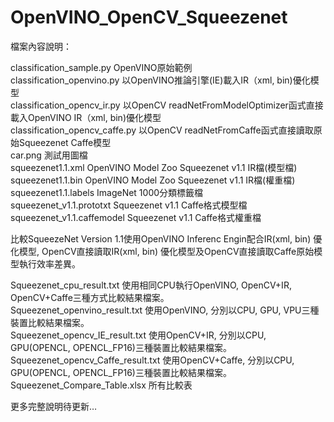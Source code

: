 # OpenVINO_OpenCV_Squeezenet

檔案內容說明：

classification_sample.py OpenVINO原始範例  
classification_openvino.py 以OpenVINO推論引擎(IE)載入IR（xml, bin)優化模型  
classification_opencv_ir.py 以OpenCV readNetFromModelOptimizer函式直接載入OpenVINO IR（xml, bin)優化模型  
classification_opencv_caffe.py 以OpenCV readNetFromCaffe函式直接讀取原始Squeezenet Caffe模型  
car.png 測試用圖檔  
squeezenet1.1.xml OpenVINO Model Zoo Squeezenet v1.1 IR檔(模型檔)  
squeezenet1.1.bin OpenVINO Model Zoo Squeezenet v1.1 IR檔(權重檔)  
squeezenet1.1.labels ImageNet 1000分類標籤檔  
squeezenet_v1.1.prototxt Squeezenet v1.1 Caffe格式模型檔  
squeezenet_v1.1.caffemodel Squeezenet v1.1 Caffe格式權重檔

比較SqueezeNet Version 1.1使用OpenVINO Inferenc Engin配合IR(xml, bin) 優化模型, OpenCV直接讀取IR(xml, bin) 優化模型及OpenCV直接讀取Caffe原始模型執行效率差異。

Squeezenet_cpu_result.txt 使用相同CPU執行OpenVINO, OpenCV+IR, OpenCV+Caffe三種方式比較結果檔案。  
Squeezenet_openvino_result.txt 使用OpenVINO, 分別以CPU, GPU, VPU三種裝置比較結果檔案。  
Squeezenet_opencv_IE_result.txt 使用OpenCV+IR, 分別以CPU, GPU(OPENCL, OPENCL_FP16)三種裝置比較結果檔案。  
Squeezenet_opencv_Caffe_result.txt 使用OpenCV+Caffe, 分別以CPU, GPU(OPENCL, OPENCL_FP16)三種裝置比較結果檔案。
Squeezenet_Compare_Table.xlsx 所有比較表

更多完整說明待更新…
